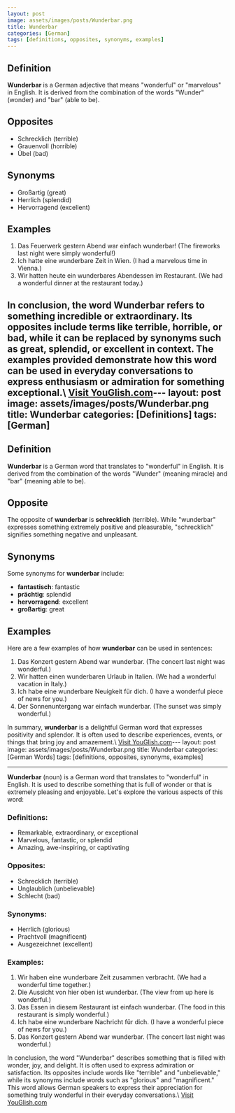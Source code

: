 ```yaml
---
layout: post
image: assets/images/posts/Wunderbar.png
title: Wunderbar
categories: [German]
tags: [definitions, opposites, synonyms, examples]
---
```


## Definition 

**Wunderbar** is a German adjective that means "wonderful" or "marvelous" in English. It is derived from the combination of the words "Wunder" (wonder) and "bar" (able to be).

## Opposites

- Schrecklich (terrible)
- Grauenvoll (horrible)
- Übel (bad)

## Synonyms

- Großartig (great)
- Herrlich (splendid)
- Hervorragend (excellent)

## Examples

1. Das Feuerwerk gestern Abend war einfach wunderbar! (The fireworks last night were simply wonderful!)
2. Ich hatte eine wunderbare Zeit in Wien. (I had a marvelous time in Vienna.)
3. Wir hatten heute ein wunderbares Abendessen im Restaurant. (We had a wonderful dinner at the restaurant today.)

In conclusion, the word **Wunderbar** refers to something incredible or extraordinary. Its opposites include terms like terrible, horrible, or bad, while it can be replaced by synonyms such as great, splendid, or excellent in context. The examples provided demonstrate how this word can be used in everyday conversations to express enthusiasm or admiration for something exceptional.\ <a id="yg-widget-0" class="youglish-widget" data-query="Wunderbar" data-lang="german" data-components="8412" data-auto-start="0" data-bkg-color="theme_light" data-title="How%20to%20pronounce%20Wunderbar%20in%20German"  rel="nofollow" href="https://youglish.com">Visit YouGlish.com</a><script async src="https://youglish.com/public/emb/widget.js" charset="utf-8"></script>---
layout: post
image: assets/images/posts/Wunderbar.png
title: Wunderbar
categories: [Definitions]
tags: [German]
---

## Definition

**Wunderbar** is a German word that translates to "wonderful" in English. It is derived from the combination of the words "Wunder" (meaning miracle) and "bar" (meaning able to be).

## Opposite

The opposite of **wunderbar** is **schrecklich** (terrible). While "wunderbar" expresses something extremely positive and pleasurable, "schrecklich" signifies something negative and unpleasant.

## Synonyms

Some synonyms for **wunderbar** include:

- **fantastisch**: fantastic
- **prächtig**: splendid
- **hervorragend**: excellent
- **großartig**: great

## Examples

Here are a few examples of how **wunderbar** can be used in sentences:

1. Das Konzert gestern Abend war wunderbar. (The concert last night was wonderful.)
2. Wir hatten einen wunderbaren Urlaub in Italien. (We had a wonderful vacation in Italy.)
3. Ich habe eine wunderbare Neuigkeit für dich. (I have a wonderful piece of news for you.)
4. Der Sonnenuntergang war einfach wunderbar. (The sunset was simply wonderful.)

In summary, **wunderbar** is a delightful German word that expresses positivity and splendor. It is often used to describe experiences, events, or things that bring joy and amazement.\ <a id="yg-widget-0" class="youglish-widget" data-query="Wunderbar" data-lang="german" data-components="8412" data-auto-start="0" data-bkg-color="theme_light" data-title="How%20to%20pronounce%20Wunderbar%20in%20German"  rel="nofollow" href="https://youglish.com">Visit YouGlish.com</a><script async src="https://youglish.com/public/emb/widget.js" charset="utf-8"></script>---
layout: post
image: assets/images/posts/Wunderbar.png
title: Wunderbar
categories: [German Words]
tags: [definitions, opposites, synonyms, examples]

---

**Wunderbar** (noun) is a German word that translates to "wonderful" in English. It is used to describe something that is full of wonder or that is extremely pleasing and enjoyable. Let's explore the various aspects of this word:

### Definitions:
- Remarkable, extraordinary, or exceptional
- Marvelous, fantastic, or splendid
- Amazing, awe-inspiring, or captivating

### Opposites:
- Schrecklich (terrible)
- Unglaublich (unbelievable)
- Schlecht (bad)

### Synonyms:
- Herrlich (glorious)
- Prachtvoll (magnificent)
- Ausgezeichnet (excellent)

### Examples:
1. Wir haben eine wunderbare Zeit zusammen verbracht. (We had a wonderful time together.)
2. Die Aussicht von hier oben ist wunderbar. (The view from up here is wonderful.)
3. Das Essen in diesem Restaurant ist einfach wunderbar. (The food in this restaurant is simply wonderful.)
4. Ich habe eine wunderbare Nachricht für dich. (I have a wonderful piece of news for you.)
5. Das Konzert gestern Abend war wunderbar. (The concert last night was wonderful.)

In conclusion, the word "Wunderbar" describes something that is filled with wonder, joy, and delight. It is often used to express admiration or satisfaction. Its opposites include words like "terrible" and "unbelievable," while its synonyms include words such as "glorious" and "magnificent." This word allows German speakers to express their appreciation for something truly wonderful in their everyday conversations.\ <a id="yg-widget-0" class="youglish-widget" data-query="Wunderbar" data-lang="german" data-components="8412" data-auto-start="0" data-bkg-color="theme_light" data-title="How%20to%20pronounce%20Wunderbar%20in%20German"  rel="nofollow" href="https://youglish.com">Visit YouGlish.com</a><script async src="https://youglish.com/public/emb/widget.js" charset="utf-8"></script>